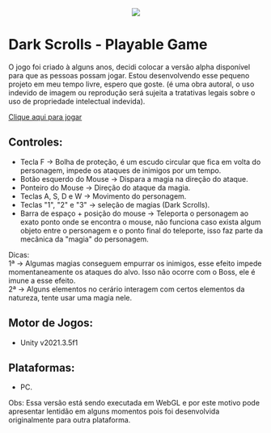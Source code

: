 
<p align="center">  
  <img src="https://user-images.githubusercontent.com/37397920/221338584-3e18e014-d349-4409-a500-8e5795a9d158.gif">
</p>

# Dark Scrolls - Playable Game
O jogo foi criado à alguns anos, decidi colocar a versão alpha disponível para que as pessoas possam jogar. Estou desenvolvendo esse pequeno projeto em meu tempo livre, espero que goste.
(é uma obra autoral, o uso indevido de imagem ou reprodução será sujeita a tratativas legais sobre o uso de propriedade intelectual indevida).

<a href="https://arycaramez.github.io/DarkScrollsGamePlayable/">Clique aqui para jogar</a>

## Controles:

- Tecla F -> Bolha de proteção, é um escudo circular que fica em volta do personagem, impede os ataques de inimigos por um tempo.
- Botão esquerdo do Mouse -> Dispara a magia na direção do ataque.
- Ponteiro do Mouse -> Direção do ataque da magia.
- Teclas A, S, D e W -> Movimento do personagem.
- Teclas "1", "2" e "3" -> seleção de magias (Dark Scrolls).
- Barra de espaço + posição do mouse -> Teleporta o personagem ao exato ponto onde se encontra o mouse, não funciona caso exista algum objeto entre o personagem e o ponto final do teleporte, isso faz parte da mecânica da "magia" do personagem.

Dicas:<br>
1ª -> Algumas magias conseguem empurrar os inimigos, esse efeito impede momentaneamente os ataques do alvo. Isso não ocorre com o Boss, ele é imune a esse efeito.<br>
2ª -> Alguns elementos no cerário interagem com certos elementos da natureza, tente usar uma magia nele.

## Motor de Jogos:
- Unity v2021.3.5f1

## Plataformas:
- PC.

Obs: Essa versão está sendo executada em WebGL e por este motivo pode apresentar lentidão em alguns momentos pois foi desenvolvida originalmente para outra plataforma.
